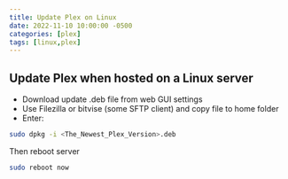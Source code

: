 ```yaml
---
title: Update Plex on Linux
date: 2022-11-10 10:00:00 -0500
categories: [plex]
tags: [linux,plex]
---
```


## Update Plex when hosted on a Linux server

* Download update .deb file from web GUI settings
* Use Filezilla or bitvise (some SFTP client) and copy file to home folder
* Enter:

```bash
sudo dpkg -i <The_Newest_Plex_Version>.deb
```

Then reboot server

```bash
sudo reboot now
```